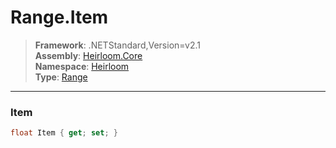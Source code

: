 # Range.Item

> **Framework**: .NETStandard,Version=v2.1  
> **Assembly**: [Heirloom.Core][0]  
> **Namespace**: [Heirloom][0]  
> **Type**: [Range][1]

--------------------------------------------------------------------------------

### Item

```cs
float Item { get; set; }
```

[0]: ../Heirloom.Core.md
[1]: Heirloom.Range.md
